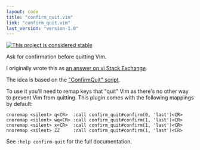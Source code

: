 ```yaml
---
layout: code
title: "confirm_quit.vim"
link: "confirm_quit.vim"
last_version: "version-1.0"
---
```


[![This project is considered stable](https://img.shields.io/badge/Status-stable-green.svg)](https://arp242.net/status/stable)

Ask for confirmation before quitting Vim.

I originally wrote this as [an answer on vi Stack
Exchange](http://vi.stackexchange.com/a/3712/51).

The idea is based on the ["ConfirmQuit"
script](http://www.vim.org/scripts/script.php?script_id=1072).

To use it you'll need to remap keys that "quit" Vim as there's no other way to
prevent Vim from quitting. This plugin comes with the following mappings by
default:

    cnoremap <silent> q<CR>  :call confirm_quit#confirm(0, 'last')<CR>
    cnoremap <silent> wq<CR> :call confirm_quit#confirm(1, 'last')<CR>
    cnoremap <silent> x<CR>  :call confirm_quit#confirm(1, 'last')<CR>
    nnoremap <silent> ZZ     :call confirm_quit#confirm(1, 'last')<CR>

See `:help confirm-quit` for the full documentation.

